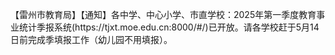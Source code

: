 <p>【雷州市教育局】【通知】各中学、中心小学、市直学校：2025年第一季度教育事业统计季报系统(https://tjxt.moe.edu.cn:8000/#/)已开放。请各学校赶于5月14日前完成季填报工作（幼儿园不用填报）。</p>